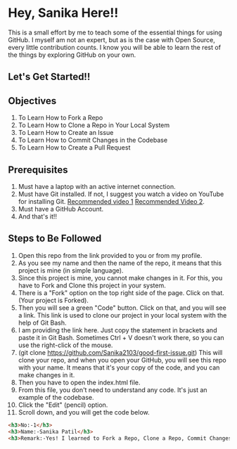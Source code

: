 # Hey, Sanika Here!!

This is a small effort by me to teach some of the essential things for using GitHub. I myself am not an expert, but as is the case with Open Source, every little contribution counts. I know you will be able to learn the rest of the things by exploring GitHub on your own.

## Let's Get Started!!

## Objectives

1. To Learn How to Fork a Repo
2. To Learn How to Clone a Repo in Your Local System
3. To Learn How to Create an Issue
4. To Learn How to Commit Changes in the Codebase
5. To Learn How to Create a Pull Request

## Prerequisites

1. Must have a laptop with an active internet connection.
2. Must have Git installed. If not, I suggest you watch a video on YouTube for installing Git. [Recommended video 1](https://www.youtube.com/watch?v=ON5GAXubt_4) [Recommended Video 2](https://www.youtube.com/watch?v=qkbK31dMNfM).
3. Must have a GitHub Account.
4. And that's it!!

## Steps to Be Followed

1. Open this repo from the link provided to you or from my profile.
2. As you see my name and then the name of the repo, it means that this project is mine (in simple language).
3. Since this project is mine, you cannot make changes in it. For this, you have to Fork and Clone this project in your system.
4. There is a "Fork" option on the top right side of the page. Click on that. (Your project is Forked).
5. Then you will see a green "Code" button. Click on that, and you will see a link. This link is used to clone our project in your local system with the help of Git Bash.
6. I am providing the link here. Just copy the statement in brackets and paste it in Git Bash. Sometimes Ctrl + V doesn't work there, so you can use the right-click of the mouse.
7. (git clone https://github.com/Sanika2103/good-first-issue.git) This will clone your repo, and when you open your GitHub, you will see this repo with your name. It means that it's your copy of the code, and you can make changes in it.
8. Then you have to open the index.html file.
9. From this file, you don't need to understand any code. It's just an example of the codebase.
10. Click the "Edit" (pencil) option.
11. Scroll down, and you will get the code below.

```html
<h3>No:-1</h3>
<h3>Name:-Sanika Patil</h3> 
<h3>Remark:-Yes! I learned to Fork a Repo, Clone a Repo, Commit Changes in code, and make a PR!!
